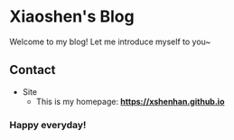 # Xiaoshen's Blog

Welcome to my blog! Let me introduce myself to you\~ 
<!-- .slide -->

## Contact

- Site
  - This is my homepage: **<https://xshenhan.github.io>**

<!-- .slide vertical=true -->

 ### Happy everyday!